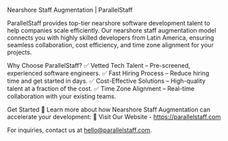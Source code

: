 Nearshore Staff Augmentation | ParallelStaff

ParallelStaff provides top-tier nearshore software development talent to help companies scale efficiently. Our nearshore staff augmentation model connects you with highly skilled developers from Latin America, ensuring seamless collaboration, cost efficiency, and time zone alignment for your projects.

Why Choose ParallelStaff?
✅ Vetted Tech Talent – Pre-screened, experienced software engineers.
✅ Fast Hiring Process – Reduce hiring time and get started in days.
✅ Cost-Effective Solutions – High-quality talent at a fraction of the cost.
✅ Time Zone Alignment – Real-time collaboration with your existing teams.

Get Started
🚀 Learn more about how Nearshore Staff Augmentation can accelerate your development:
🔗 Visit Our Website - https://parallelstaff.com

For inquiries, contact us at hello@parallelstaff.com.

